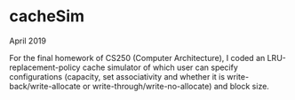 # cacheSim

April 2019

For the final homework of CS250 (Computer Architecture), I coded an LRU-replacement-policy cache simulator of which user can specify configurations (capacity, set associativity and whether it is write-back/write-allocate or write-through/write-no-allocate) and block size.
